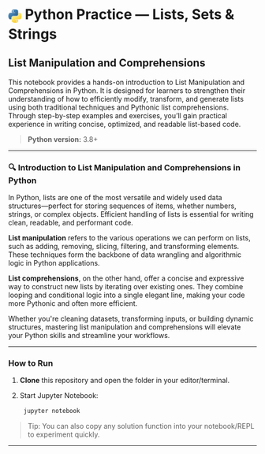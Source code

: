 <h1><sub><img src="https://github.com/RadhikaDeshpande1010/icon-library/blob/main/python-icon/python-icon.png" alt="Icon" height="27" width="27"></sub> Python Practice — Lists, Sets & Strings </h1>

<h2>List Manipulation and Comprehensions</h2>

This notebook provides a hands-on introduction to List Manipulation and Comprehensions in Python. It is designed for learners to strengthen their understanding of how to efficiently modify, transform, and generate lists using both traditional techniques and Pythonic list comprehensions. Through step-by-step examples and exercises, you’ll gain practical experience in writing concise, optimized, and readable list-based code.

> **Python version:** 3.8+

---

### 🔍 Introduction to List Manipulation and Comprehensions in Python
In Python, lists are one of the most versatile and widely used data structures—perfect for storing sequences of items, whether numbers, strings, or complex objects. Efficient handling of lists is essential for writing clean, readable, and performant code.

**List manipulation** refers to the various operations we can perform on lists, such as adding, removing, slicing, filtering, and transforming elements. These techniques form the backbone of data wrangling and algorithmic logic in Python applications.

**List comprehensions**, on the other hand, offer a concise and expressive way to construct new lists by iterating over existing ones. They combine looping and conditional logic into a single elegant line, making your code more Pythonic and often more efficient.

Whether you're cleaning datasets, transforming inputs, or building dynamic structures, mastering list manipulation and comprehensions will elevate your Python skills and streamline your workflows.

---

### How to Run

1. **Clone** this repository and open the folder in your editor/terminal.
2. Start Jupyter Notebook:

   ```bash
    jupyter notebook
   ```

> Tip: You can also copy any solution function into your notebook/REPL to experiment quickly.

---
